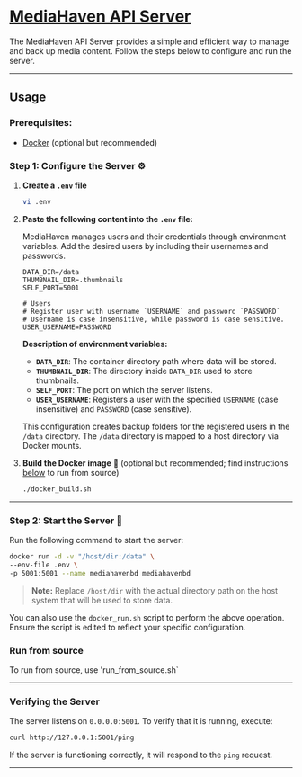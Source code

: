 # <u>MediaHaven API Server</u>

The MediaHaven API Server provides a simple and efficient way to manage and back up media content. Follow the steps below to configure and run the server.

---

## Usage

### Prerequisites:
- [Docker](https://docs.docker.com/) (optional but recommended)

### Step 1: Configure the Server ⚙️

1. **Create a `.env` file**

   ```bash
   vi .env
   ```

2. **Paste the following content into the `.env` file:**

   MediaHaven manages users and their credentials through environment variables. Add the desired users by including their usernames and passwords.

   ```text
   DATA_DIR=/data
   THUMBNAIL_DIR=.thumbnails
   SELF_PORT=5001

   # Users
   # Register user with username `USERNAME` and password `PASSWORD`
   # Username is case insensitive, while password is case sensitive.
   USER_USERNAME=PASSWORD
   ```

   **Description of environment variables:**
   
   - **`DATA_DIR`**: The container directory path where data will be stored.
   - **`THUMBNAIL_DIR`**: The directory inside `DATA_DIR` used to store thumbnails.
   - **`SELF_PORT`**: The port on which the server listens.
   - **`USER_USERNAME`**: Registers a user with the specified `USERNAME` (case insensitive) and `PASSWORD` (case sensitive).

   This configuration creates backup folders for the registered users in the `/data` directory. The `/data` directory is mapped to a host directory via Docker mounts.

3. **Build the Docker image** 🐋 (optional but recommended; find instructions [below](https://github.com/omkar-sutar/MediaHaven-Backend/blob/master/README.md#run-from-source) to run from source)

   ```bash
   ./docker_build.sh
   ```

---

### Step 2: Start the Server 🚀

Run the following command to start the server:

```bash
docker run -d -v "/host/dir:/data" \
--env-file .env \
-p 5001:5001 --name mediahavenbd mediahavenbd
```

> **Note:** Replace `/host/dir` with the actual directory path on the host system that will be used to store data.

You can also use the `docker_run.sh` script to perform the above operation. Ensure the script is edited to reflect your specific configuration.

### Run from source
To run from source, use 'run_from_source.sh`

---

### Verifying the Server

The server listens on `0.0.0.0:5001`. To verify that it is running, execute:

```bash
curl http://127.0.0.1:5001/ping
```

If the server is functioning correctly, it will respond to the `ping` request.

---

